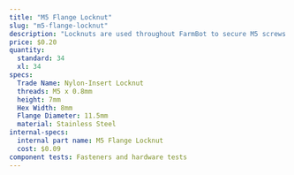 ```yaml
---
title: "M5 Flange Locknut"
slug: "m5-flange-locknut"
description: "Locknuts are used throughout FarmBot to secure M5 screws in place. The nylon insert allows the locknut to resist loosening when subjected to vibration."
price: $0.20
quantity:
  standard: 34
  xl: 34
specs:
  Trade Name: Nylon-Insert Locknut
  threads: M5 x 0.8mm
  height: 7mm
  Hex Width: 8mm
  Flange Diameter: 11.5mm
  material: Stainless Steel
internal-specs:
  internal part name: M5 Flange Locknut
  cost: $0.09
component tests: Fasteners and hardware tests
---
```

